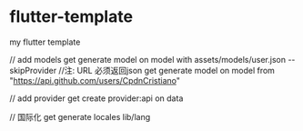 # flutter-template
my  flutter template

// add models
get generate model on model with assets/models/user.json --skipProvider
//注: URL 必须返回json
get generate model on model from "https://api.github.com/users/CpdnCristiano"

// add provider
get create provider:api on data

// 国际化
get generate locales lib/lang 